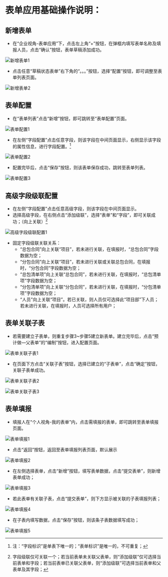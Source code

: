 # 表单应用基础操作说明：

## 新增表单

-   在“企业视角-表单应用”下，点击左上角“+”按钮，在弹框内填写表单名称及填报人员，点击“确认”按钮，表单草稿添加成功。

![新增表单1](https://user-images.githubusercontent.com/49510377/169192410-75f138f1-83db-4315-b8b4-8b936b5080c4.png)

-   点击任意“草稿状态表单”右下角的“。。。”按钮，选择“配置”按钮，即可调整至表单列表页面。

![新增表单2](https://user-images.githubusercontent.com/49510377/169192432-bf488468-a1c7-42cc-ba7f-4b6562ff0295.png)

## 表单配置

-   在“表单列表”点击“新增”按钮，即可跳转至“表单配置”页面。
  
![表单配置1](https://user-images.githubusercontent.com/49510377/169192447-40d7ed7d-6c3e-43b9-82fe-cff1b49cd110.png)

-   在左侧“字段配置”点击任意字段，则该字段在中间页面显示，右侧显示该字段的属性信息，进行字段配置。[^1]

[^1]: 注：“字段标识”是单表下唯一的；“表单标识”是唯一的，不可重复；

![表单配置2](https://user-images.githubusercontent.com/49510377/169192474-f103fad2-b303-4b82-8a2a-a8b1dd0b1a88.png)

-   配置完毕后，点击“保存”按钮，则该表单保存成功，跳转至表单列表。

![表单配置3](https://user-images.githubusercontent.com/49510377/169192497-77540456-77de-4bdd-b070-2297ff5c9dc1.png)

## 高级字段级联配置

-   在左侧“字段配置”点击任意高级字段，则该字段在中间页面显示。
-   选择高级字段，在右侧点击“添加级联”，选择“表单”和“字段”，即可关联成功；（向上关联）[^2]

[^2]: 字段级联仅可关联一个；若当前表单未关联父表单，则“添加级联”仅可选择当前表单和字段；若当前表单已关联父表单，则“添加级联”可选择当前表单和父表单及其字段；

![高级字段级联配置1](https://user-images.githubusercontent.com/49510377/169192531-8871ef17-82c6-4f76-8654-21bfd98a2835.png)

-   固定字段级联关联关系：
    -   “总包合同”向上关联“项目”，若未进行关联，在填报时，“总包合同”字段数据为空；
    -   “分包合同”向上关联“项目”，若未进行关联或关联总包合同，在填报时，“分包合同”字段数据为空；
    -   “总包清单项”向上关联“总包合同”，若未进行关联，在填报时，“总包清单项”字段数据为空；
    -   “分包清单项”向上关联“分包合同”，若未进行关联，在填报时，“分包清单项”字段数据为空；
    -   “人员”向上关联“项目”。若已关联，则人员仅可选择此“项目部”下人员；若未进行关联，在填报时，人员可选择所有用户；

## 表单关联子表

-   若需要建立子表单，则重复步骤3\~步骤5建立新表单。建立完毕后，点击“预计做—父表单”的“编制”按钮，进入配置页面。

![表单关联子表1](https://user-images.githubusercontent.com/49510377/169192544-1dd917d0-2cf5-432c-847c-a3fe3a10bf26.png)

-   在页面下方点击“关联子表”按钮，选择已建立的“子表单”，点击“确定”按钮，关联子表单成功。

![表单关联子表2](https://user-images.githubusercontent.com/49510377/169192558-126da4ce-5fba-4d61-b761-ffb572399e28.png)

![表单关联子表3](https://user-images.githubusercontent.com/49510377/169192577-1328aad8-b264-483e-b7c4-611cbb46e648.png)

## 表单填报

-   填报人在“个人视角-我的表单”内，点击需填报的表单，即可跳转至表单填报页面。

![表单填报1](https://user-images.githubusercontent.com/49510377/169192589-6f2c5166-2740-46df-8d56-5486b8071418.png)

-   点击“返回”按钮，返回至表单填报列表页面，默认展示

![表单填报2](https://user-images.githubusercontent.com/49510377/169192597-16eea842-f4ed-420f-9bb0-fb7d63976001.png)

-   在左侧选择表单，点击“新增”按钮，填写表单数据，点击“提交表单”，则新增表单成功；

![表单填报3](https://user-images.githubusercontent.com/49510377/169192606-80295940-f1b3-4b5a-a813-34f798f8464e.png)

-   若此表单有关联子表，点击“提交表单”，则下方显示被关联的子表填报列表；

![表单填报4](https://user-images.githubusercontent.com/49510377/169192624-bbba7841-33ad-4771-9c15-169e96e80894.png)

-   在子表内填写数据，点击“保存”按钮，则该条子表数据填写成功；

![表单填报5](https://user-images.githubusercontent.com/49510377/169192634-b071d8d8-a781-44e9-af11-56108afb6bdf.png)

